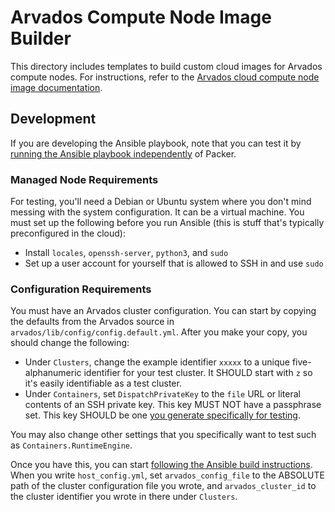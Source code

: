 # Arvados Compute Node Image Builder

This directory includes templates to build custom cloud images for Arvados compute nodes. For instructions, refer to the [Arvados cloud compute node image documentation](https://doc.arvados.org/install/crunch2-cloud/install-compute-node.html).

## Development

If you are developing the Ansible playbook, note that you can test it by [running the Ansible playbook independently](https:///doc.arvados.org/install/crunch2-cloud/install-compute-node.html#ansible-build) of Packer.

### Managed Node Requirements

For testing, you'll need a Debian or Ubuntu system where you don't mind messing with the system configuration. It can be a virtual machine. You must set up the following before you run Ansible (this is stuff that's typically preconfigured in the cloud):

* Install `locales`, `openssh-server`, `python3`, and `sudo`
* Set up a user account for yourself that is allowed to SSH in and use `sudo`

### Configuration Requirements

You must have an Arvados cluster configuration. You can start by copying the defaults from the Arvados source in `arvados/lib/config/config.default.yml`. After you make your copy, you should change the following:

* Under `Clusters`, change the example identifier `xxxxx` to a unique five-alphanumeric identifier for your test cluster. It SHOULD start with `z` so it's easily identifiable as a test cluster.
* Under `Containers`, set `DispatchPrivateKey` to the `file` URL or literal contents of an SSH private key. This key MUST NOT have a passphrase set. This key SHOULD be one [you generate specifically for testing](https://doc.arvados.org/install/crunch2-cloud/install-compute-node.html#sshkeypair).

You may also change other settings that you specifically want to test such as `Containers.RuntimeEngine`.

Once you have this, you can start [following the Ansible build instructions]((https:///doc.arvados.org/install/crunch2-cloud/install-compute-node.html#ansible-build)). When you write `host_config.yml`, set `arvados_config_file` to the ABSOLUTE path of the cluster configuration file you wrote, and `arvados_cluster_id` to the cluster identifier you wrote in there under `Clusters`.
